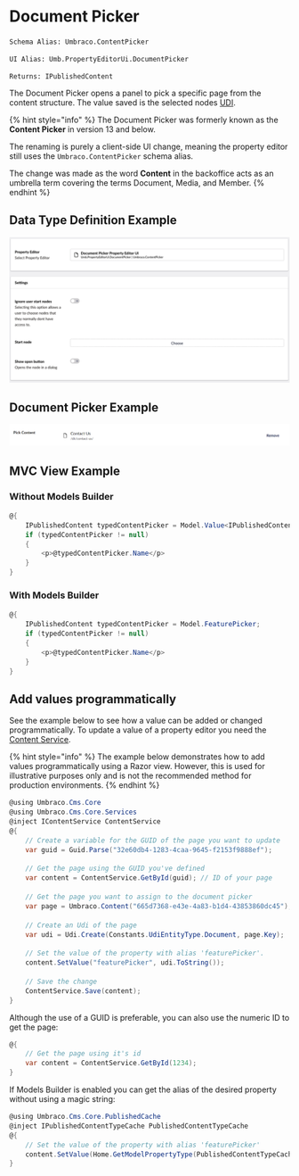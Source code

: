 # Document Picker

`Schema Alias: Umbraco.ContentPicker`

`UI Alias: Umb.PropertyEditorUi.DocumentPicker`

`Returns: IPublishedContent`

The Document Picker opens a panel to pick a specific page from the content structure. The value saved is the selected nodes [UDI](../../../../reference/querying/udi-identifiers.md).

{% hint style="info" %}
The Document Picker was formerly known as the **Content Picker** in version 13 and below.

The renaming is purely a client-side UI change, meaning the property editor still uses the `Umbraco.ContentPicker` schema alias.

The change was made as the word **Content** in the backoffice acts as an umbrella term covering the terms Document, Media, and Member.
{% endhint %}

## Data Type Definition Example

![Document Picker Data Type Definition](images/Document-Picker-DataType.png)

## Document Picker Example

![Document Picker Content](../../../../../../16/umbraco-cms/fundamentals/backoffice/property-editors/built-in-property-editors/images/Content-Picker-Content-v10.png)

## MVC View Example

### Without Models Builder

```csharp
@{
    IPublishedContent typedContentPicker = Model.Value<IPublishedContent>("featurePicker");
    if (typedContentPicker != null)
    {
        <p>@typedContentPicker.Name</p>
    }
}
```

### With Models Builder

```csharp
@{
    IPublishedContent typedContentPicker = Model.FeaturePicker;
    if (typedContentPicker != null)
    {
        <p>@typedContentPicker.Name</p>
    }
}
```

## Add values programmatically

See the example below to see how a value can be added or changed programmatically. To update a value of a property editor you need the [Content Service](https://apidocs.umbraco.com/v15/csharp/api/Umbraco.Cms.Core.Services.ContentService.html).

{% hint style="info" %}
The example below demonstrates how to add values programmatically using a Razor view. However, this is used for illustrative purposes only and is not the recommended method for production environments.
{% endhint %}

```csharp
@using Umbraco.Cms.Core
@using Umbraco.Cms.Core.Services
@inject IContentService ContentService
@{
    // Create a variable for the GUID of the page you want to update
    var guid = Guid.Parse("32e60db4-1283-4caa-9645-f2153f9888ef");

    // Get the page using the GUID you've defined
    var content = ContentService.GetById(guid); // ID of your page

    // Get the page you want to assign to the document picker
    var page = Umbraco.Content("665d7368-e43e-4a83-b1d4-43853860dc45");

    // Create an Udi of the page
    var udi = Udi.Create(Constants.UdiEntityType.Document, page.Key);

    // Set the value of the property with alias 'featurePicker'.
    content.SetValue("featurePicker", udi.ToString());

    // Save the change
    ContentService.Save(content);
}
```

Although the use of a GUID is preferable, you can also use the numeric ID to get the page:

```csharp
@{
    // Get the page using it's id
    var content = ContentService.GetById(1234);
}
```

If Models Builder is enabled you can get the alias of the desired property without using a magic string:

```csharp
@using Umbraco.Cms.Core.PublishedCache
@inject IPublishedContentTypeCache PublishedContentTypeCache
@{
    // Set the value of the property with alias 'featurePicker'
    content.SetValue(Home.GetModelPropertyType(PublishedContentTypeCache, x => x.FeaturePicker).Alias, udi.ToString());
}
```
